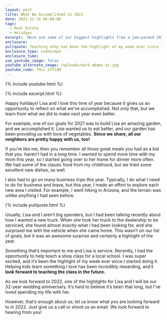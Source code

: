 ```yaml
---
layout: post
title: What We Accomplished in 2021
date: 2021-12-16 09:00:00
tags:
  - Real Estate
  - Holidays
excerpt: 'Here are some of our biggest highlights from a jam-packed 2021. '
enclosure:
pullquote: Teaching shop has been the highlight of my week ever since I started doing it.
enclosure_type: video/mp4
enclosure_time:
use_youtube_image: false
youtube_alternate_image: /uploads/mark-adams-yt.jpg
youtube_code: THxi_VITS3M
---
```

{% include youtube.html %}

{% include excerpt.html %}

Happy holidays\! Lisa and I love this time of year because it gives us an opportunity to reflect on what we’ve accomplished. Not only that, but we learn from what we did to make next year even better.&nbsp;

For example, one of our goals for 2021 was to build Lisa an amazing garden, and we accomplished it. Lisa wanted us to eat better, and our garden has been providing us with tons of vegetables. **Since we share, all our neighbors are pretty happy with us, too\!**

If you’re like me, then you remember all those great meals you had as a kid that you&nbsp; haven’t had in a long time. I wanted to spend more time with my mom this year, so I started going over to her home for dinner more often. We had some of the classic food from my childhood, but we tried some excellent new dishes, as well.&nbsp;

I also had to go on many business trips this year. Typically, I do what I need to do for business and leave, but this year, I made an effort to explore each new area I visited. For example, I went hiking in Arizona, and the terrain was unlike anything I had seen before.

{% include pullquote.html %}

Usually, Lisa and I aren’t big spenders, but I had been talking recently about how I wanted a new truck. When she took her truck to the dealership to be serviced, she found almost exactly what I had been looking for, and she surprised me with the vehicle when she came home. This wasn’t on our list of goals, but it was an awesome surprise and certainly a highlight of the year.&nbsp;

Something that’s important to me and Lisa is service. Recently, I had the opportunity to help teach a shop class for a local school. I was super excited, and it’s been the highlight of my week ever since I started doing it. Helping kids learn something I love has been incredibly rewarding, and **I look forward to teaching the class in the future.&nbsp;**

As we look forward to 2022, one of the highlights for Lisa and I will be our 32-year wedding anniversary. It’s hard to believe it’s been that long, but I’ve loved spending my life with her.&nbsp;

However, that’s enough about us; let us know what you are looking forward to in 2022. Just give us a call or shoot us an email. We look forward to hearing from you\!

&nbsp;
